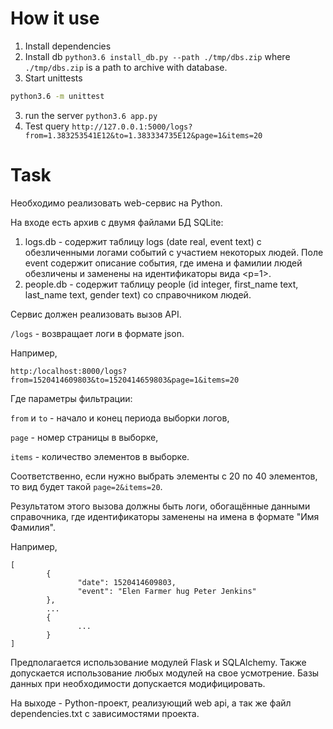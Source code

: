 # How it use
1) Install dependencies
2) Install db `python3.6 install_db.py --path ./tmp/dbs.zip` where `./tmp/dbs.zip` is a path to archive with database.
3) Start unittests
```bash
python3.6 -m unittest
``` 
3) run the server `python3.6 app.py `
4) Test query `http://127.0.0.1:5000/logs?from=1.383253541E12&to=1.383334735E12&page=1&items=20`

# Task
Необходимо реализовать web-сервис на Python.

На входе есть архив с двумя файлами БД SQLite:
1. logs.db - содержит таблицу logs (date real, event text) с обезличенными логами событий с участием некоторых людей. Поле event содержит описание события, где имена и фамилии людей обезличены и заменены на идентификаторы вида <p=1>.
2. people.db - содержит таблицу people (id integer, first_name text, last_name text, gender text) со справочником людей.

Сервис должен реализовать вызов API.

`/logs` - возвращает логи в формате json.

Например,

`http:/localhost:8000/logs?from=1520414609803&to=1520414659803&page=1&items=20`

Где параметры фильтрации:

`from` и `to` - начало и конец периода выборки логов,

`page` - номер страницы в выборке,

`items` - количество элементов в выборке.

Соответственно, если нужно выбрать элементы с 20 по 40 элементов, то вид будет такой `page=2&items=20`.

Результатом этого вызова должны быть логи, обогащённые данными справочника, где идентификаторы заменены на имена в формате "Имя Фамилия".

Например,

```
[
        {
               "date": 1520414609803,
               "event": "Elen Farmer hug Peter Jenkins"
        },
        ...
        {
               ...
        }
]
```

Предполагается использование модулей Flask и SQLAlchemy. Также допускается использование любых модулей на свое усмотрение. 
Базы данных при необходимости допускается модифицировать.

На выходе - Python-проект, реализующий web api, а так же файл dependencies.txt с зависимостями проекта.